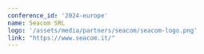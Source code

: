 ```yaml
---
conference_id: '2024-europe'
name: Seacom SRL
logo: '/assets/media/partners/seacom/seacom-logo.png'
link: "https://www.seacom.it/"
---
```

